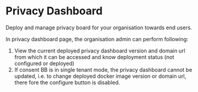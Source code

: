 # Privacy Dashboard

Deploy and manage privacy board for your organisation towards end users.

In privacy dashboard page, the organisation admin can perform following:

1. View the current deployed privacy dashboard version and domain url from which it can be accessed and know deployment status (not configured or deployed)
2. If consent BB is in single tenant mode, the privacy dashboard cannot be updated, i.e. to change deployed docker image version or domain url, there fore the configure button is disabled.